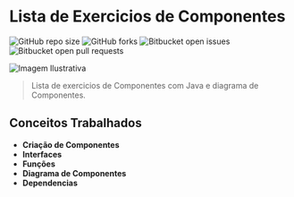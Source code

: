 # Lista de Exercicios de Componentes

![GitHub repo size](https://img.shields.io/github/repo-size/iuricode/README-template?style=for-the-badge)
![GitHub forks](https://img.shields.io/github/forks/iuricode/README-template?style=for-the-badge)
![Bitbucket open issues](https://img.shields.io/bitbucket/issues/iuricode/README-template?style=for-the-badge)
![Bitbucket open pull requests](https://img.shields.io/bitbucket/pr-raw/iuricode/README-template?style=for-the-badge)

<img src="https://logowik.com/content/uploads/images/731_java.jpg" alt="Imagem Ilustrativa">


> Lista de exercicios de Componentes com Java e diagrama de Componentes.

## Conceitos Trabalhados

- **Criação de Componentes**
- **Interfaces**
- **Funções**
- **Diagrama de Componentes**
- **Dependencias**
